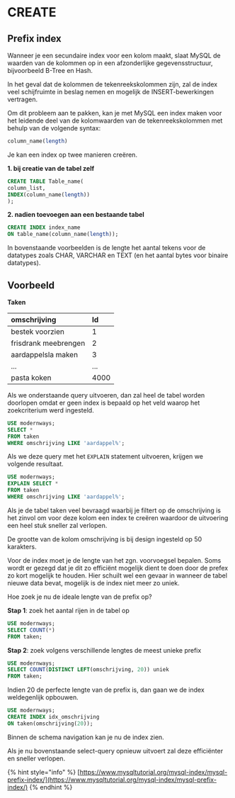 # CREATE

## Prefix index

Wanneer je een secundaire index voor een kolom maakt, slaat MySQL de waarden van de kolommen op in een afzonderlijke gegevensstructuur, bijvoorbeeld B-Tree en Hash.

In het geval dat de kolommen de tekenreekskolommen zijn, zal de index veel schijfruimte in beslag nemen en mogelijk de INSERT-bewerkingen vertragen.

Om dit probleem aan te pakken, kan je met MySQL een index maken voor het leidende deel van de kolomwaarden van de tekenreekskolommen met behulp van de volgende syntax: 

```sql
column_name(length)
```

Je kan een index op twee manieren creëren.

**1. bij creatie van de tabel zelf**

```sql
CREATE TABLE Table_name(
column_list,
INDEX(column_name(length))
);
```

**2. nadien toevoegen aan een bestaande tabel**

```sql
CREATE INDEX index_name
ON table_name(column_name(length));
```

In bovenstaande voorbeelden is de lengte het aantal tekens voor de datatypes zoals CHAR, VARCHAR en TEXT \(en het aantal bytes voor binaire datatypes\).

## Voorbeeld

**Taken**

| omschrijving | Id |
| :--- | :--- |
| bestek voorzien | 1 |
| frisdrank meebrengen | 2 |
| aardappelsla maken | 3 |
| ... | ... |
| pasta koken | 4000 |

Als we onderstaande query uitvoeren, dan zal heel de tabel worden doorlopen omdat er geen index is bepaald op het veld waarop het zoekcriterium werd ingesteld.

```sql
USE modernways;
SELECT *
FROM taken
WHERE omschrijving LIKE 'aardappel%';
```

Als we deze query met het `EXPLAIN` statement uitvoeren, krijgen we volgende resultaat.

```sql
USE modernways;
EXPLAIN SELECT *
FROM taken
WHERE omschrijving LIKE 'aardappel%';
```

Als je de tabel taken veel bevraagd waarbij je filtert op de omschrijving is het zinvol om voor deze kolom een index te creëren waardoor de uitvoering een heel stuk sneller zal verlopen.

De grootte van de kolom omschrijving is bij design ingesteld op 50 karakters.

Voor de index moet je de lengte van het zgn. voorvoegsel bepalen. Soms wordt er gezegd dat je dit zo efficiënt mogelijk dient te doen door de prefex zo kort mogelijk te houden. Hier schuilt wel een gevaar in wanneer de tabel nieuwe data bevat, mogelijk is de index niet meer zo uniek. 

Hoe zoek je nu de ideale lengte van de prefix op?

**Stap 1**: zoek het aantal rijen in de tabel op

```sql
USE modernways;
SELECT COUNT(*)
FROM taken;
```

**Stap 2**: zoek volgens verschillende lengtes de meest unieke prefix

```sql
USE modernways;
SELECT COUNT(DISTINCT LEFT(omschrijving, 20)) uniek
FROM taken;
```

Indien 20 de perfecte lengte van de prefix is, dan gaan we de index weldegenlijk opbouwen.

```sql
USE modernways;
CREATE INDEX idx_omschrijving 
ON taken(omschrijving(20));
```

Binnen de schema navigation kan je nu de index zien.

Als je nu bovenstaande select-query opnieuw uitvoert zal deze efficiënter en sneller verlopen.

{% hint style="info" %}
[https://www.mysqltutorial.org/mysql-index/mysql-prefix-index/](https://www.mysqltutorial.org/mysql-index/mysql-prefix-index/)
{% endhint %}


